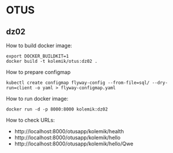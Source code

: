# OTUS
## dz02

How to build docker image:
    
    export DOCKER_BUILDKIT=1
    docker build -t kolemik/otus:dz02 .

How to prepare configmap
    
    kubectl create configmap flyway-config --from-file=sql/ --dry-run=client -o yaml > flyway-configmap.yaml
    
How to run docker image:

    docker run -d -p 8000:8000 kolemik:dz02
    
How to check URLs:

* http://localhost:8000/otusapp/kolemik/health
* http://localhost:8000/otusapp/kolemik/hello
* http://localhost:8000/otusapp/kolemik/hello/Qwe

